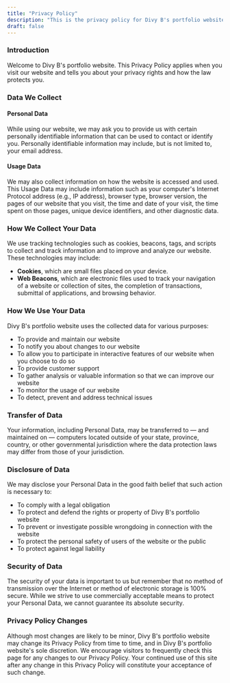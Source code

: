 ```yaml
---
title: "Privacy Policy"
description: "This is the privacy policy for Divy B's portfolio website."
draft: false
---
```


### Introduction

Welcome to Divy B's portfolio website. This Privacy Policy applies when you visit our website and tells you about your privacy rights and how the law protects you.

### Data We Collect

#### Personal Data

While using our website, we may ask you to provide us with certain personally identifiable information that can be used to contact or identify you. Personally identifiable information may include, but is not limited to, your email address.

#### Usage Data

We may also collect information on how the website is accessed and used. This Usage Data may include information such as your computer's Internet Protocol address (e.g., IP address), browser type, browser version, the pages of our website that you visit, the time and date of your visit, the time spent on those pages, unique device identifiers, and other diagnostic data.

### How We Collect Your Data

We use tracking technologies such as cookies, beacons, tags, and scripts to collect and track information and to improve and analyze our website. These technologies may include:

- **Cookies**, which are small files placed on your device.
- **Web Beacons**, which are electronic files used to track your navigation of a website or collection of sites, the completion of transactions, submittal of applications, and browsing behavior.

### How We Use Your Data

Divy B's portfolio website uses the collected data for various purposes:

- To provide and maintain our website
- To notify you about changes to our website
- To allow you to participate in interactive features of our website when you choose to do so
- To provide customer support
- To gather analysis or valuable information so that we can improve our website
- To monitor the usage of our website
- To detect, prevent and address technical issues

### Transfer of Data

Your information, including Personal Data, may be transferred to — and maintained on — computers located outside of your state, province, country, or other governmental jurisdiction where the data protection laws may differ from those of your jurisdiction.

### Disclosure of Data

We may disclose your Personal Data in the good faith belief that such action is necessary to:

- To comply with a legal obligation
- To protect and defend the rights or property of Divy B's portfolio website
- To prevent or investigate possible wrongdoing in connection with the website
- To protect the personal safety of users of the website or the public
- To protect against legal liability

### Security of Data

The security of your data is important to us but remember that no method of transmission over the Internet or method of electronic storage is 100% secure. While we strive to use commercially acceptable means to protect your Personal Data, we cannot guarantee its absolute security.

### Privacy Policy Changes

Although most changes are likely to be minor, Divy B's portfolio website may change its Privacy Policy from time to time, and in Divy B's portfolio website's sole discretion. We encourage visitors to frequently check this page for any changes to our Privacy Policy. Your continued use of this site after any change in this Privacy Policy will constitute your acceptance of such change.